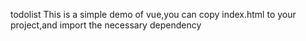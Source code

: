 todolist
This is a simple demo of vue,you can copy index.html to your project,and import the necessary dependency 
